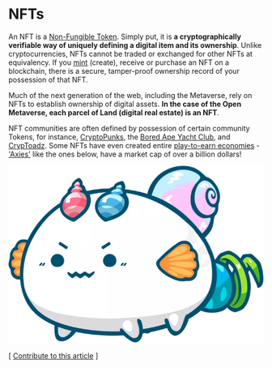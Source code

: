 # NFTs

An NFT is a [Non-Fungible Token](https://www.investopedia.com/non-fungible-tokens-nft-5115211). Simply put, it is **a cryptographically verifiable way of uniquely defining a digital item and its ownership**. Unlike cryptocurrencies, NFTs cannot be traded or exchanged for other NFTs at equivalency. If you [mint](https://help.foundation.app/en/articles/4742869-a-complete-guide-to-minting-an-nft) (create), receive or purchase an NFT on a blockchain, there is a secure, tamper-proof ownership record of your possession of that NFT.

Much of the next generation of the web, including the Metaverse, rely on NFTs to establish ownership of digital assets. **In the case of the Open Metaverse, each parcel of Land (digital real estate) is an NFT**.&#x20;

NFT communities are often defined by possession of certain community Tokens, for instance, [CryptoPunks](https://www.larvalabs.com/cryptopunks), the [Bored Ape Yacht Club](https://boredapeyachtclub.com/#/), and [CrypToadz](https://cryptoadz.io). Some NFTs have even created entire [play-to-earn economies](https://pinayteenvestor.com/axie-infinity-philippines/) - ['Axies'](https://axieinfinity.com) like the ones below, have a market cap of over a billion dollars!

![Axies in Combat](<../.gitbook/assets/image (2).png>)



\[ [Contribute to this article](https://github.com/the-metaverse/public-wiki) ]
